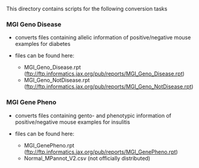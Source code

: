 This directory contains scripts for the following conversion tasks

### MGI Geno Disease

- converts files containing allelic information of positive/negative mouse examples for diabetes
- files can be found here:

  - MGI_Geno_Disease.rpt (ftp://ftp.informatics.jax.org/pub/reports/MGI_Geno_Disease.rpt)
  - MGI_Geno_NotDisease.rpt (ftp://ftp.informatics.jax.org/pub/reports/MGI_Geno_NotDisease.rpt)

### MGI Gene Pheno

- converts files containing gento- and phenotypic information of positive/negative mouse examples for insulitis
- files can be found here:

  - MGI_GenePheno.rpt (ftp://ftp.informatics.jax.org/pub/reports/MGI_GenePheno.rpt)
  - Normal_MPannot_V2.csv (not officially distributed)

